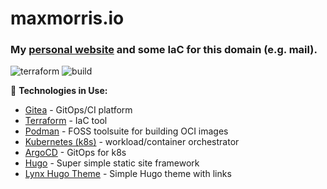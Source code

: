 # maxmorris.io

### My [personal website](https://maxmorris.io) and some IaC for this domain (e.g. mail).
![terraform](https://git.morrislan.net/max/maxmorris.io/actions/workflows/terraform.yml/badge.svg?branch=prod)
![build](https://git.morrislan.net/MorrisLAN/morrislan/actions/workflows/build.yml/badge.svg?branch=prod)

🔧 **Technologies in Use:**

- [Gitea](https://about.gitea.com/) - GitOps/CI platform
- [Terraform](https://www.terraform.io/) - IaC tool
- [Podman](https://podman.io/) - FOSS toolsuite for building OCI images
- [Kubernetes (k8s)](https://kubernetes.io/) - workload/container orchestrator
- [ArgoCD](https://argo-cd.readthedocs.io/en/stable/) - GitOps for k8s
- [Hugo](https://gohugo.io/) - Super simple static site framework
- [Lynx Hugo Theme](https://github.com/jpanther/lynx) - Simple Hugo theme with links